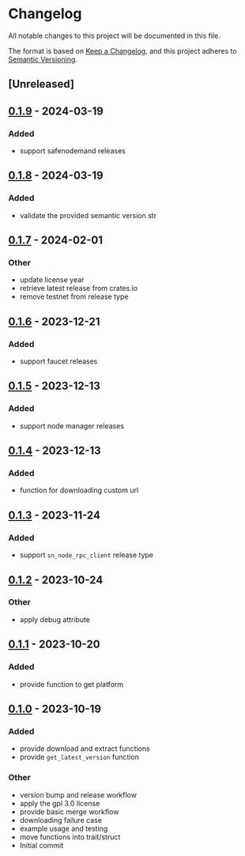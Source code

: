 # Changelog
All notable changes to this project will be documented in this file.

The format is based on [Keep a Changelog](https://keepachangelog.com/en/1.0.0/),
and this project adheres to [Semantic Versioning](https://semver.org/spec/v2.0.0.html).

## [Unreleased]

## [0.1.9](https://github.com/maidsafe/sn-releases/compare/v0.1.8...v0.1.9) - 2024-03-19

### Added
- support safenodemand releases

## [0.1.8](https://github.com/maidsafe/sn-releases/compare/v0.1.7...v0.1.8) - 2024-03-19

### Added
- validate the provided semantic version str

## [0.1.7](https://github.com/maidsafe/sn-releases/compare/v0.1.6...v0.1.7) - 2024-02-01

### Other
- update license year
- retrieve latest release from crates.io
- remove testnet from release type

## [0.1.6](https://github.com/maidsafe/sn-releases/compare/v0.1.5...v0.1.6) - 2023-12-21

### Added
- support faucet releases

## [0.1.5](https://github.com/maidsafe/sn-releases/compare/v0.1.4...v0.1.5) - 2023-12-13

### Added
- support node manager releases

## [0.1.4](https://github.com/maidsafe/sn-releases/compare/v0.1.3...v0.1.4) - 2023-12-13

### Added
- function for downloading custom url

## [0.1.3](https://github.com/maidsafe/sn-releases/compare/v0.1.2...v0.1.3) - 2023-11-24

### Added
- support `sn_node_rpc_client` release type

## [0.1.2](https://github.com/maidsafe/sn-releases/compare/v0.1.1...v0.1.2) - 2023-10-24

### Other
- apply debug attribute

## [0.1.1](https://github.com/maidsafe/sn-releases/compare/v0.1.0...v0.1.1) - 2023-10-20

### Added
- provide function to get platform

## [0.1.0](https://github.com/maidsafe/sn-releases/releases/tag/v0.1.0) - 2023-10-19

### Added
- provide download and extract functions
- provide `get_latest_version` function

### Other
- version bump and release workflow
- apply the gpl 3.0 license
- provide basic merge workflow
- downloading failure case
- example usage and testing
- move functions into trait/struct
- Initial commit
